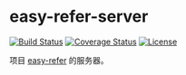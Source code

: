 # easy-refer-server

[![Build Status](https://travis-ci.org/Haixiang6123/easy-refer-server.svg?branch=master)](https://travis-ci.org/Haixiang6123/easy-refer-server)
[![Coverage Status](https://coveralls.io/repos/github/Haixiang6123/easy-refer-server/badge.svg?branch=master)](https://coveralls.io/github/Haixiang6123/easy-refer-server?branch=master)
[![License](https://img.shields.io/badge/License-Apache%202.0-blue.svg)](https://opensource.org/licenses/Apache-2.0)

项目 [easy-refer](https://github.com/Haixiang6123/easy-refer) 的服务器。

